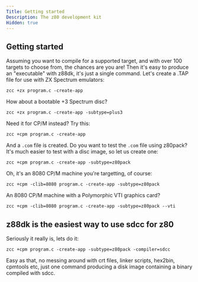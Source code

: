 ```yaml
---
Title: Getting started
Description: The z80 development kit
Hidden: true
---
```


## Getting started

Assuming you want to compile for a supported target, and with
over 100 targets to choose from, the chances are you are! Then it's easy to
produce an "executable" with z88dk, it's just a single command. Let's create a .TAP file for use with ZX Spectrum emulators:

```
zcc +zx program.c -create-app
```

How about a bootable +3 Spectrum disc?

```
zcc +zx program.c -create-app -subtype=plus3
```

Need it for CP/M instead? Try this:

```
zcc +cpm program.c -create-app
```

And a `.com` file is created. Do you want to test the `.com` file using
z80pack? It's much easier to test with a disc image, so let us create one:

```
zcc +cpm program.c -create-app -subtype=z80pack
```

Oh, it's an 8080 CP/M machine you're targetting, of course:

```
zcc +cpm -clib=8080 program.c -create-app -subtype=z80pack
```

An 8080 CP/M machine with a Polymorphic VTI graphics card?

```
zcc +cpm -clib=8080 program.c -create-app -subtype=z80pack --vti
```

## z88dk is the easiest way to use sdcc for z80

Seriously it really is, lets do it:

```
zcc +cpm program.c -create-app -subtype=z80pack -compiler=sdcc
```

Easy as that, no messing around with crt files, linker scripts,
hex2bin, cpmtools etc, just one command producing a disk image containing
a binary compiled with sdcc.
